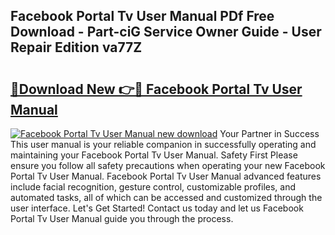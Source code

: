 ## Facebook Portal Tv User Manual PDf Free Download - Part-ciG Service Owner Guide - User Repair Edition va77Z

# <h2><a href="http://bc24582.oget.top/?id=Facebook+Portal+Tv+User+Manual">🔗Download New 👉🔴 Facebook Portal Tv User Manual</a></h2>

[![Facebook Portal Tv User Manual new download](https://i.imgur.com/5g1atiW.png)](http://bc24582.oget.top/?id=Facebook+Portal+Tv+User+Manual)
Your Partner in Success This user manual is your reliable companion in successfully operating and maintaining your Facebook Portal Tv User Manual. Safety First Please ensure you follow all safety precautions when operating your new Facebook Portal Tv User Manual. Facebook Portal Tv User Manual advanced features include facial recognition, gesture control, customizable profiles, and automated tasks, all of which can be accessed and customized through the user interface. Let's Get Started! Contact us today and let us Facebook Portal Tv User Manual guide you through the process.
